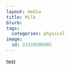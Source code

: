 ```yaml
---
layout: media
title: Milk
blurb:
tags:
  categories: physical
image:
  id: 22329200302
---
```


test